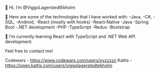 👋 Hi, I’m @ViggoLagerstedtEkholm

👀 Here are some of the technologies that I have worked with:
-Java, 
-C#, 
-SQL, 
-Android,
-React (mostly with hooks)
-React-Native 
-Java
-Spring Boot
-.NET development
-PHP
-TypeScript
-Redux
-Bootstrap

🌱 I’m currently learning React with TypeScript and .NET Web API development.

Feel free to contact me!

Codewars - https://www.codewars.com/users/xyzzzzz
Kattis - https://open.kattis.com/users/viggolagerstedtekholm

<!---
ViggoLagerstedtEkholm/ViggoLagerstedtEkholm is a ✨ special ✨ repository because its `README.md` (this file) appears on your GitHub profile.
You can click the Preview link to take a look at your changes.
--->
